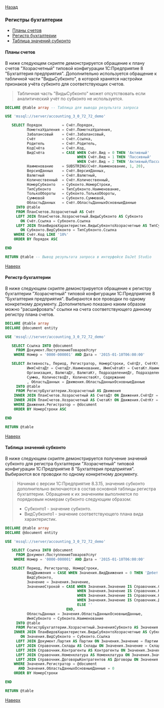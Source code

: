 [Назад](/dajet-script/databases)

### Регистры бухгалтерии

- [Планы счетов](#планы-счетов)
- [Регистр бухгалтерии](#регистр-бухгалтерии)
- [Таблица значений субконто](#таблица-значений-субконто)

#### Планы счетов

В ниже следующем скрипте демонстрируется обращение к плану счетов "Хозрасчетный" типовой конфигурации 1С:Предприятие 8 "Бухгалтерия предприятия". Дополнительно используется обращение к табличной части "ВидыСубконто", в которой хранятся настройки признаков учёта субконто для соответствующих счетов.

> Табличная часть "ВидыСубконто" может отсутствовать если аналитический учёт по субконто не используется.

```SQL
DECLARE @table array -- Таблица для вывода результата запроса

USE 'mssql://server/accounting_3_0_72_72_demo'

   SELECT Порядок         = Счёт.Порядок,
          ПометкаУдаления = Счёт.ПометкаУдаления,
          Забалансовый    = Счёт.Забалансовый,
          Счёт            = Счёт.Ссылка,
          Родитель        = Счёт.Родитель,
          КодСчёта        = Счёт.Код,
          ВидСчёта        = CASE WHEN Счёт.Вид = 0 THEN 'Активный'
                                 WHEN Счёт.Вид = 1 THEN 'Пассивный'
                                 WHEN Счёт.Вид = 2 THEN 'Активный/Пассивный' END,
          Наименование    = SUBSTRING(Счёт.Наименование, 1, 20),
          ВерсияДанных    = Счёт.ВерсияДанных,
          Валютный        = Счёт.Валютный,
          Количественный  = Счёт.Количественный,
          НомерСубконто   = Субконто.НомерСтроки,
          ТипСубконто     = ТипСубконто.Наименование,
          ТолькоОбороты   = Субконто.ТолькоОбороты,
          Суммовой        = Субконто.Суммовой,
          ОбластьДанных   = Счёт.ОбластьДанныхОсновныеДанные
     INTO @table
     FROM ПланСчетов.Хозрасчетный AS Счёт
     LEFT JOIN ПланСчетов.Хозрасчетный.ВидыСубконто AS Субконто
       ON Счёт.Ссылка = Субконто.Ссылка
     LEFT JOIN ПланВидовХарактеристик.ВидыСубконтоХозрасчетные AS ТипСубконто
       ON Субконто.ВидСубконто = ТипСубконто.Ссылка
    WHERE Счёт.Код LIKE '10%'
    ORDER BY Порядок ASC

END

RETURN @table -- Вывод результата запроса в интерфейсе DaJet Studio
```

[Наверх](#регистры-бухгалтерии)

#### Регистр бухгалтерии

В ниже следующем скрипте демонстрируется обращение к регистру бухгалтерии "Хозрасчетный" типовой конфигурации 1С:Предприятие 8 "Бухгалтерия предприятия". Выбираются все проводки по одному конкретному документу. Дополнительно показано каким образом можно "расшифровать" ссылки на счета соответствующего данному регистру плана счетов.

```SQL
DECLARE @table array
DECLARE @document entity

USE 'mssql://server/accounting_3_0_72_72_demo'

   SELECT Ссылка INTO @document
     FROM Документ.ПоступлениеТоваровУслуг
    WHERE Номер = '0000-000001' AND Дата = '2015-01-10T06:00:00'

   SELECT Активность, Период, Регистратор, НомерСтроки, СчётДт, СчётКт,
          ИмяСчётаДт = СчетаДт.Наименование, ИмяСчётаКт = СчетаКт.Наименование,
          Организация, ВалютаДт, ВалютаКт, ПодразделениеДт, ПодразделениеКт,
          Сумма, КоличествоДт, КоличествоКт, Содержание
          , ОбластьДанных = Движения.ОбластьДанныхОсновныеДанные
     INTO @table
     FROM РегистрБухгалтерии.Хозрасчетный AS Движения
    INNER JOIN ПланСчетов.Хозрасчетный AS СчетаДт ON Движения.СчётДт = СчетаДт.Ссылка
    INNER JOIN ПланСчетов.Хозрасчетный AS СчетаКт ON Движения.СчётКт = СчетаКт.Ссылка
    WHERE Движения.Регистратор = @document
    ORDER BY НомерСтроки ASC

END

RETURN @table
```

[Наверх](#регистры-бухгалтерии)

#### Таблица значений субконто

В ниже следующем скрипте демонстрируется получение значений субконто для регистра бухгалтерии "Хозрасчетный" типовой конфигурации 1С:Предприятие 8 "Бухгалтерия предприятия". Выбираются все проводки по одному конкретному документу.

> Начиная с версии 1С:Предприятие 8.3.15, значения субконто дополнительно включаются в состав основной таблицы регистра бухгалтерии. Обращение к их значениям выполняется по порядковым номерам субконто следующим образом:
> - Субконто1 - значение субконто.
> - ВидСубконто1 - значение соответствующего плана вида характеристик.

```SQL
DECLARE @table array
DECLARE @document entity

USE 'mssql://server/accounting_3_0_72_72_demo'

   SELECT Ссылка INTO @document
     FROM Документ.ПоступлениеТоваровУслуг
    WHERE Номер = '0000-000001' AND Дата = '2015-01-10T06:00:00'

   SELECT Период, Регистратор, НомерСтроки,
          ВидДвижения = CASE WHEN Значения.ВидДвижения = 0 THEN 'Дебет' ELSE 'Кредит' END,
          ВидСубконто,
          Значение = Значения.Значение,
          ЗначениеСтрокой = CASE WHEN Значения.Значение IS Справочник.Склады THEN Склады.Наименование
                                 WHEN Значения.Значение IS Справочник.Контрагенты THEN Контрагенты.Наименование
                                 WHEN Значения.Значение IS Справочник.Номенклатура THEN Номенклатура.Наименование
                                 WHEN Значения.Значение IS Справочник.ДоговорыКонтрагентов THEN Договоры.Наименование
                                 ELSE ''
                            END,
          ОбластьДанных = Значения.ОбластьДанныхОсновныеДанные,
          ИмяСубконто = Субконто.Наименование
     INTO @table
     FROM РегистрБухгалтерии.Хозрасчетный.ЗначенияСубконто AS Значения
    INNER JOIN ПланВидовХарактеристик.ВидыСубконтоХозрасчетные AS Субконто
       ON Значения.ВидСубконто = Субконто.Ссылка
     LEFT JOIN Документ.Партия AS Партии ON Значения.Значение = Партии.Ссылка
     LEFT JOIN Справочник.Склады AS Склады ON Значения.Значение = Склады.Ссылка
     LEFT JOIN Справочник.Контрагенты AS Контрагенты ON Значения.Значение = Контрагенты.Ссылка
     LEFT JOIN Справочник.Номенклатура AS Номенклатура ON Значения.Значение = Номенклатура.Ссылка
     LEFT JOIN Справочник.ДоговорыКонтрагентов AS Договоры ON Значения.Значение = Договоры.Ссылка
    WHERE Значения.Регистратор = @document
      AND Значения.ОбластьДанныхОсновныеДанные = 0
    ORDER BY НомерСтроки

END

RETURN @table
```

[Наверх](#регистры-бухгалтерии)
